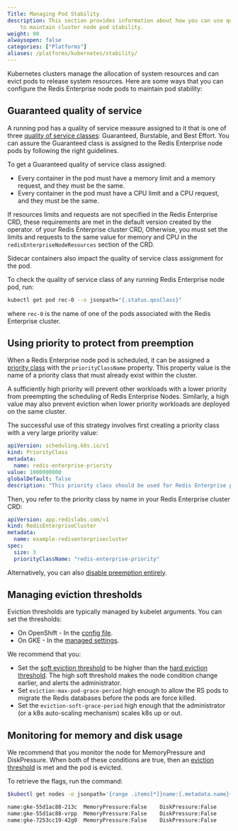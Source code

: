 ```yaml
---
Title: Managing Pod Stability
description: This section provides information about how you can use quality of service, priority class, eviction thresholds and resource monitoring
    to maintain cluster node pod stability.
weight: 90
alwaysopen: false
categories: ["Platforms"]
aliases: /platforms/kubernetes/stability/
---
```


Kubernetes clusters manage the allocation of system resources and can evict pods to release system resources.
Here are some ways that you can configure the Redis Enterprise node pods to maintain pod stability:

## Guaranteed quality of service

A running pod has a quality of service measure assigned to it that is
one of three [quality of service classes](https://kubernetes.io/docs/tasks/configure-pod-container/quality-service-pod/):
Guaranteed, Burstable, and Best Effort.
You can assure the Guaranteed class is assigned to the Redis Enterprise node pods
by following the right guidelines.

To get a Guaranteed quality of service class assigned:

 * Every container in the pod must have a memory limit and a memory request, and they must be the same.
 * Every container in the pod must have a CPU limit and a CPU request, and they must be the same.

If resources limits and requests are not specified in the Redis Enterprise CRD,
these requirements are met in the default version created by the operator. of your Redis Enterprise cluster CRD,
Otherwise, you must set the limits and requests to the same value for memory and CPU in the `redisEnterpriseNodeResources`
section of the CRD.

Sidecar containers also impact the quality of service class assignment for the pod.

To check the quality of service class of any running Redis Enterprise node pod, run:

```sh
kubectl get pod rec-0 --o jsonpath="{.status.qosClass}"
```

where `rec-0` is the name of one of the pods associated with the Redis Enterprise cluster.

## Using priority to protect from preemption

When a Redis Enterprise node pod is scheduled, it can be assigned a
[priority class](https://kubernetes.io/docs/concepts/configuration/pod-priority-preemption/)
with the `priorityClassName` property. This property value is the name of
a priority class that must already exist within the cluster.

A sufficiently high priority will prevent other workloads with a lower
priority from preempting the scheduling of Redis Enterprise Nodes. Similarly,
a high value may also prevent eviction when lower priority workloads
are deployed on the same cluster.

The successful use of this strategy involves first creating a
priority class with a very large priority value:

```yaml
apiVersion: scheduling.k8s.io/v1
kind: PriorityClass
metadata:
  name: redis-enterprise-priority
value: 1000000000
globalDefault: false
description: "This priority class should be used for Redis Enterprise pods only."
```

Then, you refer to the priority class by name in your Redis Enterprise cluster CRD:

```yaml
apiVersion: app.redislabs.com/v1
kind: RedisEnterpriseCluster
metadata:
  name: example-redisenterprisecluster
spec:
  size: 3
  priorityClassName: "redis-enterprise-priority"
```

Alternatively, you can also [disable preemption entirely](https://kubernetes.io/docs/concepts/configuration/pod-priority-preemption/#how-to-disable-preemption).

## Managing eviction thresholds

Eviction thresholds are typically managed by kubelet arguments.
You can set the thresholds:

- On OpenShift - In the [config file](https://docs.openshift.com/container-platform/3.11/admin_guide/out_of_resource_handling.html#out-of-resource-create-config).
- On GKE - In the [managed settings](https://cloud.google.com/kubernetes-engine/docs/concepts/cluster-architecture#node_allocatable).

We recommend that you:

 * Set the [soft eviction threshold](https://kubernetes.io/docs/tasks/administer-cluster/out-of-resource/#soft-eviction-thresholds)
   to be higher than the [hard eviction threshold](https://kubernetes.io/docs/tasks/administer-cluster/out-of-resource/#hard-eviction-thresholds).
   The high soft threshold makes the node condition change earlier, and alerts the administrator.
 * Set `eviction-max-pod-grace-period` high enough to allow the RS pods to migrate the Redis databases before the pods are force killed.
 * Set the `eviction-soft-grace-period` high enough that the administrator (or a k8s auto-scaling mechanism) scales k8s up or out.

## Monitoring for memory and disk usage

We recommend that you monitor the node for MemoryPressure and DiskPressure.
When both of these conditions are true, then an [eviction threshold](https://kubernetes.io/docs/tasks/administer-cluster/out-of-resource/#eviction-thresholds)
is met and the pod is evicted.

To retrieve the flags, run the command:

```sh
$kubectl get nodes -o jsonpath='{range .items[*]}name:{.metadata.name}{"\t"}MemoryPressure:{.status.conditions[?(@.type == "MemoryPressure")].status}{"\t"}DiskPressure:{.status.conditions[?(@.type == "DiskPressure")].status}{"\n"}{end}'

name:gke-55d1ac88-213c	MemoryPressure:False	DiskPressure:False
name:gke-55d1ac88-vrpp	MemoryPressure:False	DiskPressure:False
name:gke-7253cc19-42g0	MemoryPressure:False	DiskPressure:False
```
